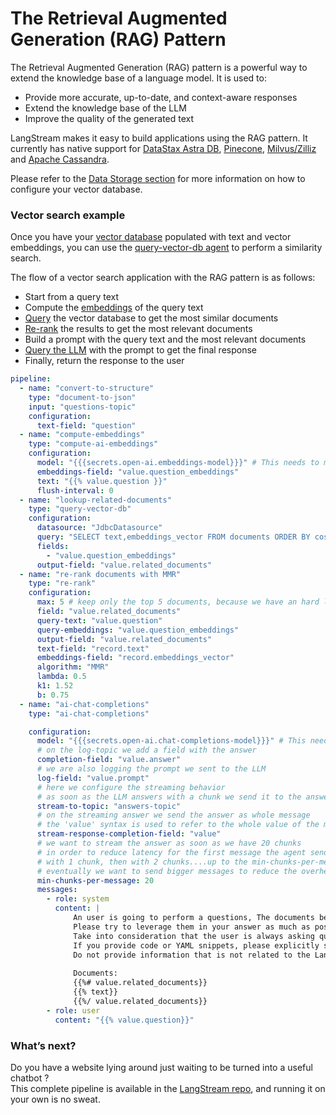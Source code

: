 # The Retrieval Augmented Generation (RAG) Pattern

The Retrieval Augmented Generation (RAG) pattern is a powerful way to extend the knowledge base of a language model. It is used to:
- Provide more accurate, up-to-date, and context-aware responses
- Extend the knowledge base of the LLM
- Improve the quality of the generated text


LangStream makes it easy to build applications using the RAG pattern. It currently has native support for [DataStax Astra DB](https://www.datastax.com/products/vector-search), [Pinecone](https://www.pinecone.io/), [Milvus/Zilliz](https://milvus.io/)
and [Apache Cassandra](https://cassandra.apache.org).&#x20;

Please refer to the [Data Storage section](../configuration-resources/data-storage/README.md) for more information on how to configure your vector database.

### Vector search example

Once you have your [vector database](./vector-databases.md) populated with text and vector embeddings, you can use the [query-vector-db agent](../pipeline-agents/text-processors/query-vector-db.md) to perform a similarity search.


The flow of a vector search application with the RAG pattern is as follows:

- Start from a query text
- Compute the [embeddings](../pipeline-agents/ai-actions/compute-ai-embeddings.md) of the query text
- [Query](../pipeline-agents/text-processors/query-vector-db.md) the vector database to get the most similar documents
- [Re-rank](../pipeline-agents/text-processors/rerank.md) the results to get the most relevant documents
- Build a prompt with the query text and the most relevant documents
- [Query the LLM](../pipeline-agents/ai-actions/ai-chat-completions.md) with the prompt to get the final response
- Finally, return the response to the user

```yaml
pipeline:
  - name: "convert-to-structure"
    type: "document-to-json"
    input: "questions-topic"
    configuration:
      text-field: "question"
  - name: "compute-embeddings"
    type: "compute-ai-embeddings"
    configuration:
      model: "{{{secrets.open-ai.embeddings-model}}}" # This needs to match the name of the model deployment, not the base model
      embeddings-field: "value.question_embeddings"
      text: "{{% value.question }}"
      flush-interval: 0
  - name: "lookup-related-documents"
    type: "query-vector-db"
    configuration:
      datasource: "JdbcDatasource"
      query: "SELECT text,embeddings_vector FROM documents ORDER BY cosine_similarity(embeddings_vector, CAST(? as FLOAT ARRAY)) DESC LIMIT 20"
      fields:
        - "value.question_embeddings"
      output-field: "value.related_documents"
  - name: "re-rank documents with MMR"
    type: "re-rank"
    configuration:
      max: 5 # keep only the top 5 documents, because we have an hard limit on the prompt size
      field: "value.related_documents"
      query-text: "value.question"
      query-embeddings: "value.question_embeddings"
      output-field: "value.related_documents"
      text-field: "record.text"
      embeddings-field: "record.embeddings_vector"
      algorithm: "MMR"
      lambda: 0.5
      k1: 1.52
      b: 0.75
  - name: "ai-chat-completions"
    type: "ai-chat-completions"

    configuration:
      model: "{{{secrets.open-ai.chat-completions-model}}}" # This needs to be set to the model deployment name, not the base name
      # on the log-topic we add a field with the answer
      completion-field: "value.answer"
      # we are also logging the prompt we sent to the LLM
      log-field: "value.prompt"
      # here we configure the streaming behavior
      # as soon as the LLM answers with a chunk we send it to the answers-topic
      stream-to-topic: "answers-topic"
      # on the streaming answer we send the answer as whole message
      # the 'value' syntax is used to refer to the whole value of the message
      stream-response-completion-field: "value"
      # we want to stream the answer as soon as we have 20 chunks
      # in order to reduce latency for the first message the agent sends the first message
      # with 1 chunk, then with 2 chunks....up to the min-chunks-per-message value
      # eventually we want to send bigger messages to reduce the overhead of each message on the topic
      min-chunks-per-message: 20
      messages:
        - role: system
          content: |
              An user is going to perform a questions, The documents below may help you in answering to their questions.
              Please try to leverage them in your answer as much as possible.
              Take into consideration that the user is always asking questions about the LangStream project.
              If you provide code or YAML snippets, please explicitly state that they are examples.
              Do not provide information that is not related to the LangStream project.
            
              Documents:
              {{%# value.related_documents}}
              {{% text}}
              {{%/ value.related_documents}}
        - role: user
          content: "{{% value.question}}"          
```


### What’s next?

Do you have a website lying around just waiting to be turned into a useful chatbot ?\
This complete pipeline is available in the [LangStream repo](https://github.com/LangStream/langstream/tree/main/examples/applications/docker-chatbot), and running it on your own is no sweat.&#x20;


[^1]: 
